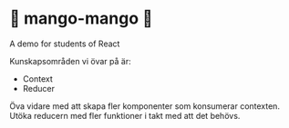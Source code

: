 # 🥭 mango-mango 🥭

A demo for students of React

Kunskapsområden vi övar på är:

-  Context
-  Reducer

Öva vidare med att skapa fler komponenter som konsumerar contexten. Utöka reducern med fler funktioner i takt med att det behövs.
